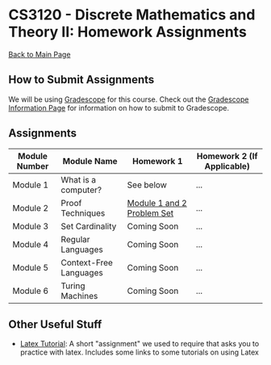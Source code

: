 CS3120 - Discrete Mathematics and Theory II: Homework Assignments
===============================

[Back to Main Page](../readme.html)


<a name="introduction"></a>How to Submit Assignments
--------------------------------------- 

We will be using [Gradescope](https://gradescope.com) for this course. Check out the [Gradescope Information Page](./gradescope.html) for information on how to submit to Gradescope.


<a name="introduction"></a>Assignments
--------------------------------------- 

| Module Number | Module Name | Homework 1 | Homework 2 (If Applicable) |
|----------|------------------------|------------------------|------------------------|
| Module 1 | What is a computer? | See below | ... |
| Module 2 | Proof Techniques | [Module 1 and 2 Problem Set](./01-02-WhatIsAComputer_ProofTechniques/01-02-ProblemSet.pdf) | ... |
| Module 3 | Set Cardinality | Coming Soon | ... |
| Module 4 | Regular Languages | Coming Soon | ... |
| Module 5 | Context-Free Languages | Coming Soon | ... |
| Module 6 | Turing Machines | Coming Soon | ... |


<a name="other"></a>Other Useful Stuff
---------------------------------------

- [Latex Tutorial](./latexTutorial.pdf): A short "assignment" we used to require that asks you to practice with latex. Includes some links to some tutorials on using Latex


